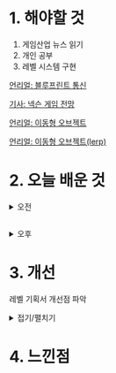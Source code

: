 
# 1. 해야할 것

1. 게임산업 뉴스 읽기 
2. 개인 공부  
3. 레벨 시스템 구현

[언리얼: 블루프린트 통신](https://dev.epicgames.com/community/learning/courses/D2r/unreal-engine-791723/rP2x/unreal-engine-cf16c3)

[기사: 넥슨 게임 전망](https://www.gameinsight.co.kr/news/articleView.html?idxno=32223)

[언리얼: 이동형 오브젝트](https://www.youtube.com/watch?v=APYmODALghQ)

[언리얼: 이동형 오브젝트(lerp)](https://www.youtube.com/watch?v=y9dZv1KBoaQ&t=339s)



# 2. 오늘 배운 것

<details>
<summary>오전</summary>

## 오늘의 뉴스


■ 유럽 최대 게임쇼 '게임스컴 2024' 티켓 예매 시작
게임스컴은 세계 최대 규모의 오프라인 게임 전시회로, 온라인, 모바일, 콘솔, VR 등 현존하는 모든 플랫폼의 최신 게임을 8월 21일부터 25일 독일 쾰른에서 만나볼 수 있습니다. 현장 방문은 8월 21일부터 이뤄진다. B2B 방문객 및 언론인은 바로 입장 가능하며, 일반 관객은 22일부터 입장할 수 있습니다. 단, 와일드카드를 구매한 일반 방문객은 21일부터 입장이 가능합니다. 게임스컴 2024 입장권 구매는 공식 홈페이지 티켓샵에서 가능합니다. 

■ 넥슨 '히트2', 17일 일본 서비스 돌입
넥슨게임즈가 개발한 모바일, PC MMORPG '히트2'가 일본 정식 서비스를 17일 시작했습니다. '히트2'는 지난해 5월 대만 지역에서 서비스를 시작한 바 있으며, 이번 일본 권역에서는 다운로드 시작 이후 6시간 만에 애플 앱스토어 인기 게임 1위를 기록했습니다.

■ 총 상금 1,400만 원, '쿠키런: 오븐브레이크 쿠림픽' 개최 
쿠키런: 오븐브레이크의 오프라인 e스포츠 대회인 '2024 쿠키런: 오븐브레이크 쿠림픽'이 4월 18일부터 10월 26일까지 약 6개월 간 진행됩니다. 이번 행사는 지난 2021년 COVID-19로 인해 취소된 그랑프리 파이널 이후 3년 만에 개최되는 쿠키런 e스포츠 대회로, 총 상금 1,400만 원 규모로 치러집니다.

■ 나 혼자만 레벨업: ARISE, 5월 8일 출시 
넷마블네오의 신작 '나 혼자만 레벨업: ARISE'가 출시일을 5월 8일로 확정했습니다. 넷마블은 사전등록을 참여한 유저들에게 '전설 등급 방어구 세트'와 '성진우의 시크한 블랙 슈트 코스튬', '속성별 마력 수정 각 2개', 10만 골드' 등 20만 원 상당의 실제 판매 패키지를 보상으로 제공합니다.

■ 스마게 퓨처랩, SGM '인디'부문 16기 모집 
스마일게이트 퓨처랩이 스마일게이트 멤버십 인디 부문 16기 모집을 오는 5월 16일부터 시작합니다. 선발된 팀은 오리엔테이션부터 오픈베타데이 피어러닝 프로젝트를 거쳐 '버닝비버'까지 진행하며 최종적으로는 12월 13일 에 수료식을 치르며 모든 일정을 마무리하게 됩니다.

■ 작혼, 한국마작연맹과 '리치 마작 가이드북' 무료 배포 
국내에 마작 게임 '작혼: 리치 마작(이하 작혼)'을 서비스 중인 요스타가 KML 한국마작연맹과 힘을 합쳐 리치 마작 표준서 '한 권으로 익히는 리치 마작'을 정식 발행했습니다. '한 권으로 익히는 리치 마작'은 리치 마작이 익숙하지 않을 수 있는 국내 게이머들에게 리치 마작의 용어 및 규칙을 안내하고, 진입 장벽을 낮춰 누구나 쉽게 접근할 수 있도록 하기 위해 고안된 발행물입니다.

■ 블루아카, 다음 콜라보는 'GS25' 
맘스터치, 이디야, 갤럭시S24를 잇는 블루 아카이브의 다음 콜라보는 'GS25' 편의점으로 결정됐습니다. 이번 콜라보의 모델은 블루 아카이브 게임 속에 등장하는 편의점 '엔젤24'의 아르바이트생 소라, 그리고 폐기 도시락  처리반으로 활약 중인 'RABBIT 소대'의 멤버들입니다.

■ 카카오게임즈, SM 아이돌 게임 만든다
카카오게임즈(대표 한상우)와 글로벌 대표 엔터테인먼트사 SM엔터테인먼트(공동대표 장철혁, 탁영준)는 16일, 최초로 IP(Intellectual Property, 지식재산권) 라이선스 계약을 체결하고 소속 아이돌 그룹들을 활용한 모바일 게임 개발 계획을 공개했습니다. 카카오게임즈와 SM엔터테인먼트는 이번 협업으로 SM엔터테인먼트의 다양한 아이돌 아티스트가 등장하는 최초의 디지털 컬렉션 모바일 게임 'SM GAME STATION(가제)'을 공개했습니다.        

■ '게임스컴에서도 스위치2 공식 확인 없다' 닌텐도 불참 
하지만 올해는 닌텐도를 만날 수 없습니다. 닌텐도의 불참 소식은 게임스컴을 주최하는 쾰른메세의 참가 기업의 사전 티켓 판매가 끝난 후 확인됐습니다.

■ 크래프톤, 인도 'YPO 뭄바이 대표단'과 AI 논의
크래프톤(대표 김창한)은 인도 리더십 커뮤니티 'YPO 뭄바이 대표단(YPO Mumbai Connect)'이 크래프톤 서울 본사를 방문해 환담을 진행했다고 16일 밝혔습니다. 크래프톤 김창한 대표는 "인도 내 영향력 있는 주요 산업 리더들과 게임 산업 및 AI 기술의 미래에 대해 논의할 수 있어 의미 있는 자리였다"며, "게임 산업은 기술 발전 및 문화 교류에 크게 기여할 수 있는 분야이며, 앞으로도 글로벌 시장에서 빠른 성장성을 보일 것"이라고 강조했습니다.
</details>

##

<details>
<summary>오후</summary>

## 시스템 구현
### 엘리베이터

#### 부모

![image](https://github.com/JM94Ent/TIL-WIL/assets/143363550/9f058ba8-382f-4373-9910-95a3fcb17878)

#### 자손

![image](https://github.com/JM94Ent/TIL-WIL/assets/143363550/dbde9a82-536a-4f21-a73d-97e5adc04b26)


</details>




# 3. 개선

레벨 기획서 개선점 파악
<details>
<summary>접기/펼치기</summary>

![image](https://github.com/JM94Ent/TIL-WIL/assets/143363550/13349cc7-cfb1-4054-831e-56e72e4a08c1)

1. 게임 엔딩에 이르는 방법?
2. 레벨의 목적
3. 상호작용과 게임플레이
4. 단서 유무에 따른 엔딩
</details>



# 4. 느낀점


